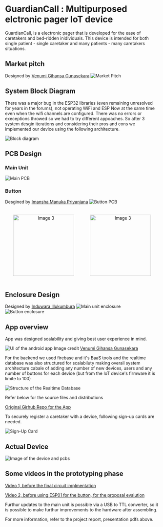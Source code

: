 # GuardianCall : Multipurposed elctronic pager IoT device

GuardianCall, is a electronic pager that is developed for the ease of caretakers and bed-ridden inidividuals. This device is intended for both single patient - single caretaker and many patients - many caretakers situations.

## Market pitch

Designed by [Venumi Gihansa Gunasekara](https://github.com/venumigihansa)
![Market Pitch](./Assets/marketpitch_techwizards.png)


## System Block Diagram

There was a major bug in the ESP32 libraries (even remaining unresolved for years in the forums), not operating WiFi and ESP Now at the same time even when the wifi channels are configured. There was no errors or execeptions throwed so we had to try different appoaches.
So after 3 system desgin iterations and considering their pros and cons we implemented our device using the following architecture.

![Block diagram](./Assets/Drawing.jpeg)

## PCB Design

### Main Unit

![Main PCB](./Assets/presentation_tech%20wizards-10.png)


### Button

Desgined by [Imansha Manuka Priyanjana](https://github.com/imansha321?tab=followers)
![Button PCB](./Assets/presentation_tech%20wizards-11.png)

<div style="display: flex; justify-content: space-around; text-align: center;">
    <img src="Assets/20240614_232553.jpg" alt="Image 3" width="200" style="margin: 20px ;">
    <img src="Assets/20240614_232625.jpg" alt="Image 3" width="200" style="margin: 20px ;">
</div>

## Enclosure Design

Designed by [Induwara Illukumbura](https://github.com/induwara-iluk)
![Main unit enclosure](/Assets/presentation_tech%20wizards-12.png)
![Button enclosure](/Assets/presentation_tech%20wizards-13.png)

## App overview

App was designed scalability and giving best user experience in mind. 

![UI of the android app](./Assets/GuardianCall_Manual-2.png)
Image credit [Venumi Gihansa Gunasekara](https://github.com/venumigihansa)

For the backend we used firebase and it's BaaS tools and the realtime database was also structured for scalabiluty making overall system architecture cabale of adding any number of new devices, users and any number of buttons for each device (but from the IoT device's firmware it is limite to 100)

![Structure of the Realtime Database](./Assets/Screenshot%20(18).png)

Refer below for the source files and distributions

[Original Girhub Repo for the App](https://github.com/KiranGunathilaka/guardian-call-app)

To securely register a caretaker with a device, following sign-up cards are needed.

![Sign-Up Card](/Assets/20240831_091508.jpg)

## Actual Device

![Image of the device and pcbs](Assets/presentation_tech%20wizards-20.png)

## Some videos in the prototyping phase

[Video 1, before the final circuit implmentation](Assets/VID-20240509-WA0002.mp4)

[Video 2, before using ESP01 for the button, for the proposal evalution](/Assets/VID-20240501-WA0005.mp4)

Furthur updates to the main unit is possible via a USB to TTL converter, so it is possible to make furthur improvements to the hardware after assembling.

For more information, refer to the project report, presentation pdfs above.


